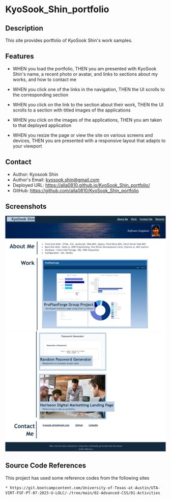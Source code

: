 # KyoSook_Shin_portfolio
 
## Description

This site provides portfolio of KyoSook Shin's work samples.

## Features

* WHEN you load the portfolio, THEN you am presented with KyoSook Shin's name, a recent photo or avatar, and links to sections about my works, and how to contact me

* WHEN you click one of the links in the navigation, THEN the UI scrolls to the corresponding section

* WHEN you click on the link to the section about their work, THEN the UI scrolls to a section with titled images of the applications

* WHEN you click on the images of the applications, THEN you am taken to that deployed application

* WHEN you resize the page or view the site on various screens and devices, THEN you are presented with a responsive layout that adapts to your viewport

## Contact
  * Author: Kyosook Shin
  * Author's Email: kyosook.shin@gmail.com
  * Deployed URL: https://alla0810.github.io/KyoSook_Shin_portfolio/
  * GitHub: https://github.com/alla0810/KyoSook_Shin_portfolio

## Screenshots

  ![Screenshot 1](./assets/images/screen1.png)
  ![Screenshot 2](./assets/images/screen2.png)

## Source Code References
  This project has used some reference codes from the following sites

    * https://git.bootcampcontent.com/University-of-Texas-at-Austin/UTA-VIRT-FSF-PT-07-2023-U-LOLC/-/tree/main/02-Advanced-CSS/01-Activities


